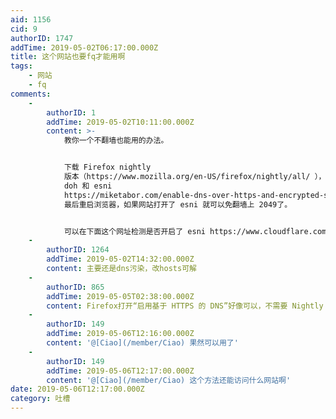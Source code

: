 ```yaml
---
aid: 1156
cid: 9
authorID: 1747
addTime: 2019-05-02T06:17:00.000Z
title: 这个网站也要fq才能用啊
tags:
    - 网站
    - fq
comments:
    -
        authorID: 1
        addTime: 2019-05-02T10:11:00.000Z
        content: >-
            教你一个不翻墙也能用的办法。


            下载 Firefox nightly
            版本（https://www.mozilla.org/en-US/firefox/nightly/all/ ），然后 按照这个教程打开
            doh 和 esni
            https://miketabor.com/enable-dns-over-https-and-encrypted-sni-in-firefox/
            最后重启浏览器，如果网站打开了 esni 就可以免翻墙上 2049了。


            可以在下面这个网址检测是否开启了 esni https://www.cloudflare.com/ssl/encrypted-sni/
    -
        authorID: 1264
        addTime: 2019-05-02T14:32:00.000Z
        content: 主要还是dns污染，改hosts可解
    -
        authorID: 865
        addTime: 2019-05-05T02:38:00.000Z
        content: Firefox打开“启用基于 HTTPS 的 DNS”好像可以，不需要 Nightly 版本
    -
        authorID: 149
        addTime: 2019-05-06T12:16:00.000Z
        content: '@[Ciao](/member/Ciao) 果然可以用了'
    -
        authorID: 149
        addTime: 2019-05-06T12:17:00.000Z
        content: '@[Ciao](/member/Ciao) 这个方法还能访问什么网站啊'
date: 2019-05-06T12:17:00.000Z
category: 吐槽
---
```



